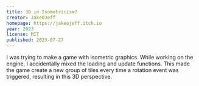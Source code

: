 ```yaml
---
title: 3D in Isometricism?
creator: JakeOJeff
homepage: https://jakeojeff.itch.io
year: 2023
license: MIT
published: 2023-07-27
---
```


I was trying to make a game with isometric graphics. While working on the
engine, I accidentally mixed the loading and update functions. This made the
game create a new group of tiles every time a rotation event was triggered,
resulting in this 3D perspective.
